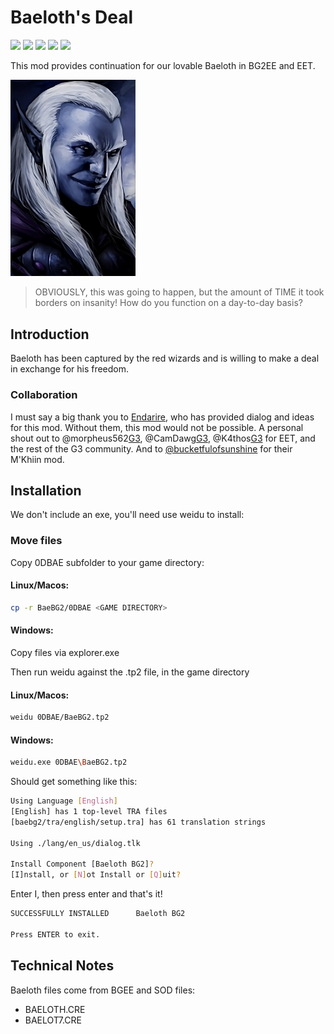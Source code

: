 # Baeloth's Deal

[![](https://img.shields.io/badge/Linux-FCC624?style=for-the-badge&logo=linux&logoColor=black)](https://github.com/dark0dave/BaeBG2/releases/latest)
[![](https://img.shields.io/badge/Windows-0078D6?&style=for-the-badge&logoColor=white&logo=git-for-windows)](https://github.com/dark0dave/BaeBG2/releases/latest)
[![](https://img.shields.io/badge/mac%20os-grey?style=for-the-badge&logo=apple&logoColor=white)](https://github.com/dark0dave/BaeBG2/releases/latest)
[![](https://img.shields.io/github/actions/workflow/status/dark0dave/BaeBG2/main.yaml?style=for-the-badge)](https://github.com/dark0dave/BaeBG2/actions/workflows/main.yaml)
[![](https://img.shields.io/github/license/dark0dave/BaeBG2?style=for-the-badge)](./LICENSE)

This mod provides continuation for our lovable Baeloth in BG2EE and EET.

<img src="0dbae/portraits/BAELOTHL.BMP" alt="All right... but NOT because you TOLD me to." width="200"/>

> OBVIOUSLY, this was going to happen, but the amount of TIME it took borders on insanity! How do you function on a day-to-day basis?

## Introduction

Baeloth has been captured by the red wizards and is willing to make a deal in exchange for his freedom.

### Collaboration

I must say a big thank you to [Endarire](https://www.gibberlings3.net/profile/5772-endarire/), who has provided dialog and ideas for this mod. Without them, this mod would not be possible. A personal shout out to @morpheus562[G3](https://www.gibberlings3.net/profile/11591-morpheus562/), @CamDawg[G3](https://www.gibberlings3.net/profile/8-camdawg/), @K4thos[G3](https://www.gibberlings3.net/profile/6804-k4thos/) for EET, and the rest of the G3 community. And to [@bucketfulofsunshine](https://github.com/bucketfulofsunshine) for their M'Khiin mod.

## Installation

We don't include an exe, you'll need use weidu to install:

### Move files

Copy 0DBAE subfolder to your game directory:

#### Linux/Macos:

```sh
cp -r BaeBG2/0DBAE <GAME DIRECTORY>
```

#### Windows:

Copy files via explorer.exe

Then run weidu against the .tp2 file, in the game directory

#### Linux/Macos:
```sh
weidu 0DBAE/BaeBG2.tp2
```

#### Windows:
```sh
weidu.exe 0DBAE\BaeBG2.tp2
```

Should get something like this:

```sh
Using Language [English]
[English] has 1 top-level TRA files
[baebg2/tra/english/setup.tra] has 61 translation strings

Using ./lang/en_us/dialog.tlk

Install Component [Baeloth BG2]?
[I]nstall, or [N]ot Install or [Q]uit?
```

Enter I, then press enter and that's it!

```sh
SUCCESSFULLY INSTALLED      Baeloth BG2

Press ENTER to exit.
```

## Technical Notes

Baeloth files come from BGEE and SOD files:

- BAELOTH.CRE
- BAELOT7.CRE
